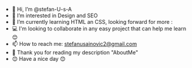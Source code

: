 - 👋 Hi, I’m @stefan-U-s-A
- 👀 I’m interested in Design and SEO
- 🌱 I’m currently learning HTML an CSS, looking forward for more :
- 💻 I'm looking to collaborate in any easy project that can help me learn 😊
- 📫 How to reach me: stefanusainovic2@gmail.com 
- 🤝 Thank you for reading my description "AboutMe" 
- 😊 Have a nice day 😊

<!---
stefan-U-s-A/stefan-U-s-A is a ✨ special ✨ repository because its `README.md` (this file) appears on your GitHub profile.
You can click the Preview link to take a look at your changes.
--->
